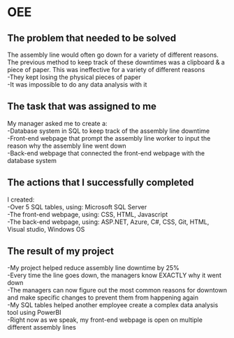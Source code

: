 # OEE

## The problem that needed to be solved
The assembly line would often go down for a variety of different reasons. The previous method to keep track of these downtimes was a clipboard & a piece of paper. This was ineffective for a variety of different reasons<br/>
-They kept losing the physical pieces of paper<br/>
-It was impossible to do any data analysis with it

## The task that was assigned to me
My manager asked me to create a:<br/>
-Database system in SQL to keep track of the assembly line downtime<br/>
-Front-end webpage that prompt the assembly line worker to input the reason why the assembly line went down<br/>
-Back-end webpage that connected the front-end webpage with the database system

## The actions that I successfully completed
I created:<br/>
-Over 5 SQL tables, using: Microsoft SQL Server<br/>
-The front-end webpage, using: CSS, HTML, Javascript<br/>
-The back-end webpage, using: ASP.NET, Azure, C#, CSS, Git, HTML, Visual studio, Windows OS

## The result of my project
-My project helped reduce assembly line downtime by 25%<br/>
-Every time the line goes down, the managers know EXACTLY why it went down<br/>
-The managers can now figure out the most common reasons for downtown and make specific changes to prevent them from happening again<br/>
-My SQL tables helped another employee create a complex data analysis tool using PowerBI<br/>
-Right now as we speak, my front-end webpage is open on multiple different assembly lines
